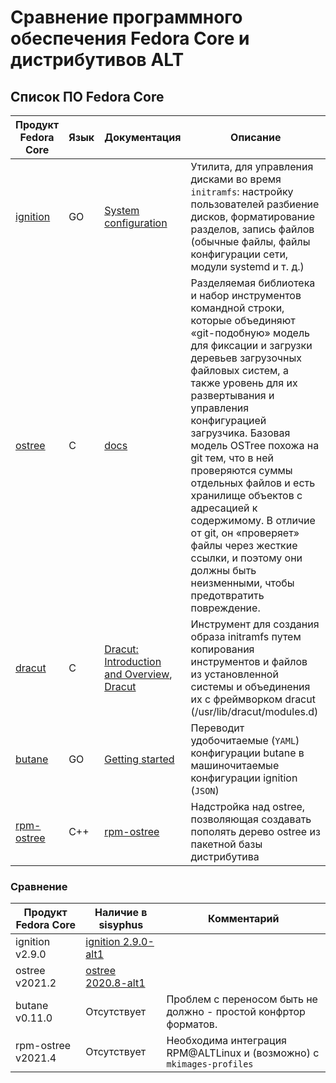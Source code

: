 # Сравнение программного обеспечения Fedora Core и дистрибутивов ALT

## Список ПО Fedora Core

Продукт Fedora Core | Язык | Документация |   Описание
--------------------|----------------|------|----------------------------------------------------------------
[ignition](https://github.com/coreos/ignition) | GO | [System configuration](https://docs.fedoraproject.org/en-US/fedora-coreos/producing-ign/) |  Утилита,  для управления дисками во время `initramfs`: настройку пользователей разбиение дисков, форматирование разделов, запись файлов (обычные файлы, файлы конфигурации сети, модули systemd и т. д.)
[ostree](https://github.com/ostreedev/ostree)| C | [docs](https://github.com/ostreedev/ostree/tree/master/docs) | Разделяемая библиотека и набор инструментов командной строки, которые объединяют «git-подобную» модель для фиксации и загрузки деревьев загрузочных файловых систем, а также уровень для их развертывания и управления конфигурацией загрузчика. Базовая модель OSTree похожа на git тем, что в ней проверяются суммы отдельных файлов и есть хранилище объектов с адресацией к содержимому. В отличие от git, он «проверяет» файлы через жесткие ссылки, и поэтому они должны быть неизменными, чтобы предотвратить повреждение. 
[dracut](https://github.com/dracutdevs/dracut) | C | [Dracut:  Introduction and Overview](https://events.static.linuxfound.org/images/stories/pdf/lcjp2012_cong_wang.pdf), [Dracut](https://wiki.gentoo.org/wiki/Dracut)| Инструмент для создания образа initramfs путем копирования инструментов и файлов из установленной системы и объединения их с фреймворком dracut (/usr/lib/dracut/modules.d) 
[butane](https://github.com/coreos/butane) | GO | [Getting started](https://github.com/coreos/butane/blob/main/docs/getting-started.md) | Переводит удобочитаемые (`YAML`) конфигурации butane  в машиночитаемые конфигурации ignition (`JSON`)
[rpm-ostree](https://github.com/coreos/rpm-ostree)| C++ | [rpm-ostree](https://coreos.github.io/rpm-ostree/)| Надстройка над ostree, позволяющая создавать пополять дерево ostree из пакетной базы дистрибутива  
  
### Сравнение   
Продукт Fedora Core | Наличие в sisyphus | Комментарий
---------------------|--------------------|--------------------------------------------
ignition v2.9.0 | [ignition 2.9.0-alt1](http://git.altlinux.org/gears/i/ignition.git)
ostree v2021.2 | [ostree 2020.8-alt1](http://git.altlinux.org/gears/o/ostree.git)
butane v0.11.0 | Отсутствует | Проблем с переносом быть не должно - простой конфртор форматов.
rpm-ostree v2021.4 | Отсутствует | Необходима интеграция RPM@ALTLinux и (возможно) с `mkimages-profiles`
